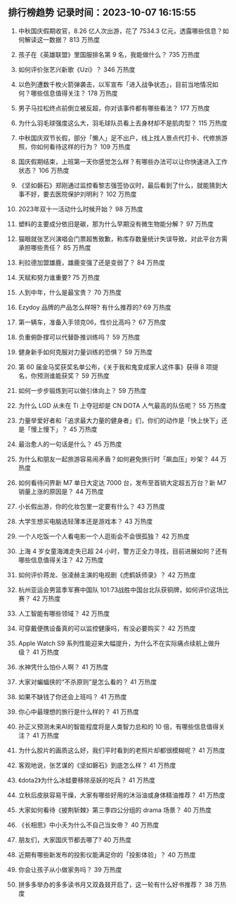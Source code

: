 
## 排行榜趋势 记录时间：2023-10-07 16:15:55
  
  1. 中秋国庆假期收官，8.26 亿人次出游，花了 7534.3 亿元，透露哪些信息？如何解读这一数据？ 813 万热度
    
  2. 孩子在《英雄联盟》里国服排名第 9 名，我能做什么？ 735 万热度
    
  3. 如何评价张艺兴新歌《Uzi》？ 346 万热度
    
  4. 以色列遭数千枚火箭弹袭击，以军宣布「进入战争状态」，目前当地情况如何？哪些信息值得关注？ 178 万热度
    
  5. 男子马拉松终点前倒立被反超，你对该事件都有哪些看法？ 177 万热度
    
  6. 为什么羽毛球强度这么大，羽毛球队员看上去身材却不是肌肉型？ 115 万热度
    
  7. 中秋国庆双节长假，部分「懒人」足不出户，线上找人景点代打卡、代修旅游照，你如何看待这样的行为？ 109 万热度
    
  8. 国庆假期结束，上班第一天你感觉怎么样？有哪些办法可以让你快速进入工作状态？ 106 万热度
    
  9. 《坚如磐石》郑刚通过监控看黎志强签协议时，最后看到了什么，就能猜到大事不好，要去医院保护刘明利？ 102 万热度
    
  10. 2023年双十一活动什么时候开始？ 98 万热度
    
  11. 塑料的主要成分依旧是碳，那为什么早期没有微生物能分解？ 97 万热度
    
  12. 猫眼就张艺兴演唱会门票超售致歉，称库存数量统计失误导致，对此平台方需承担哪些责任？ 85 万热度
    
  13. 利拉德加盟雄鹿，雄鹿变强了还是变弱了？ 84 万热度
    
  14. 天赋和努力谁重要? 75 万热度
    
  15. 人到中年，什么是最宝贵？ 70 万热度
    
  16. Ezydoy 品牌的产品怎么样呀? 有什么推荐的? 69 万热度
    
  17. 第一辆车，准备入手领克06，性价比高吗？ 67 万热度
    
  18. 负重俯卧撑可以代替卧推训练吗？ 59 万热度
    
  19. 健身新手如何克服对力量训练的恐惧？ 59 万热度
    
  20. 第 60 届金马奖获奖名单公布，《关于我和鬼变成家人这件事》获得 8 项提名，你预测谁能获奖？ 59 万热度
    
  21. 如何一步步锻炼到可以做引体向上？ 59 万热度
    
  22. 为什么 LGD 从未在 Ti 上夺冠却是 CN DOTA 人气最高的队伍呢？ 55 万热度
    
  23. 力量举爱好者和「追求最大力量的健身者」们，你们的动作是「快上快下」还是「慢上慢下」？ 45 万热度
    
  24. 最治愈人的一句话是什么？ 45 万热度
    
  25. 为什么和朋友一起旅游容易闹矛盾？如何避免旅行时「飙血压」吵架？ 44 万热度
    
  26. 如何看待问界新 M7 单日大定达 7000 台，发布至首销大定超五万台？新 M7 销量上涨的原因是？ 44 万热度
    
  27. 小长假出游，你的化妆包里一定要有什么？ 43 万热度
    
  28. 大学生想买电脑选轻薄本还是游戏本？ 43 万热度
    
  29. 一个人吃饭一个人看电影一个人逛街会不会很孤独？ 42 万热度
    
  30. 上海 4 岁女童海滩走失已超 24 小时，警方正全力寻找，目前进展如何？还有哪些信息值得关注？ 42 万热度
    
  31. 如何评价蒋龙、张凌赫主演的电视剧《虎鹤妖师录》？ 42 万热度
    
  32. 杭州亚运会男篮季军赛中国队 101:73战胜中国台北队获铜牌，如何评价这场比赛？ 42 万热度
    
  33. 人工智能有哪些领域？ 42 万热度
    
  34. 可穿戴便携设备真的可以监控健康吗，有没必要购买？ 42 万热度
    
  35. Apple Watch S9 系列性能迎来大幅提升，为什么不在实际痛点续航上做升级？ 41 万热度
    
  36. 水神凭什么怕仆人啊？ 41 万热度
    
  37. 大家对蝙蝠侠的“不杀原则”是怎么看的？ 41 万热度
    
  38. 如果不缺钱了你还会上班吗？ 41 万热度
    
  39. 你心中最理想的旅行是什么样的？ 41 万热度
    
  40. 孙正义预测未来AI的智能程度将是人类智力总和的 10 倍，有哪些信息值得关注？ 41 万热度
    
  41. 为什么胶片的画质这么好，我们平时看到的老照片却都很模糊呢？ 41 万热度
    
  42. 客观地说，张艺谋的《坚如磐石》到底怎么样？ 41 万热度
    
  43. 《dota2》为什么冰蛙要移除巫妖的吃兵？ 41 万热度
    
  44. 立秋后皮肤容易干燥，大家有哪些好用的沐浴油或身体精油推荐？ 41 万热度
    
  45. 大家如何看待《披荆斩棘》第三季四公分组的 drama 场景？ 40 万热度
    
  46. 《长相思》中小夭为什么不自己当女帝？ 40 万热度
    
  47. 朋友们，大家国庆节都去哪了? 40 万热度
    
  48. 近期有哪些新发布的投影仪能满足你的「投影体验」？ 40 万热度
    
  49. 你会让孩子从小做家务吗？ 39 万热度
    
  50. 拼多多举办的多多读书月又双叒叕开启了，这一轮有什么好书推荐？ 38 万热度
    